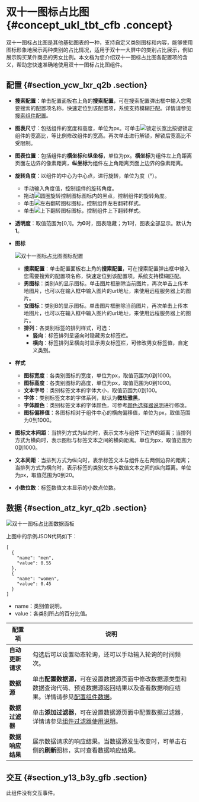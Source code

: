 # 双十一图标占比图 {#concept_ukl_tbt_cfb .concept}

双十一图标占比图是其他基础图表的一种，支持自定义类别图标和内容，能够使用图标形象地展示两种类别的占比情况，适用于双十一大屏中的类别占比展示，例如展示购买某件商品的男女比例。本文档为您介绍双十一图标占比图各配置项的含义，帮助您快速准确地使用双十一图标占比图组件。

## 配置 {#section_ycw_lxr_q2b .section}

-   **搜索配置**：单击配置面板右上角的**搜索配置**，可在搜索配置弹出框中输入您需要搜索的配置项名称，快速定位到该配置项，系统支持模糊匹配。详情请参见[搜索组件配置](../cn.zh-CN/管理组件/搜索组件配置.md#)。
-   **图表尺寸**：包括组件的宽度和高度，单位为px。可单击![锁定长宽比按键](http://static-aliyun-doc.oss-cn-hangzhou.aliyuncs.com/assets/img/21818/156446997053660_zh-CN.png)锁定组件的宽高比，等比例修改组件的宽高。再次单击进行解锁，解锁后宽高比不受限制。
-   **图表位置**：包括组件的**横坐标**和**纵坐标**，单位为px。**横坐标**为组件左上角距离页面左边界的像素距离，**纵坐标**为组件左上角距离页面上边界的像素距离。
-   **旋转角度**：以组件的中心为中心点，进行旋转，单位为度（°）。
    -   手动输入角度值，控制组件的旋转角度。
    -   拖动![圆圈旋转控制图标](http://static-aliyun-doc.oss-cn-hangzhou.aliyuncs.com/assets/img/21818/156446997053668_zh-CN.png)图标内的黑点，控制组件的旋转角度。
    -   单击![左右翻转图标](http://static-aliyun-doc.oss-cn-hangzhou.aliyuncs.com/assets/img/21818/156446997053669_zh-CN.png)图标，控制组件左右翻转样式。
    -   单击![上下翻转图标](http://static-aliyun-doc.oss-cn-hangzhou.aliyuncs.com/assets/img/21818/156446997053670_zh-CN.png)图标，控制组件上下翻转样式。
-   **透明度**：取值范围为\[0,1\]。为**0**时，图表隐藏；为**1**时，图表全部显示。默认为**1**。
-   **图标**

    ![双十一图标占比图图标配置](http://static-aliyun-doc.oss-cn-hangzhou.aliyuncs.com/assets/img/21300/156446997011884_zh-CN.png)

    -   **搜索配置**：单击配置面板右上角的**搜索配置**，可在搜索配置弹出框中输入您需要搜索的配置项名称，快速定位到该配置项。系统支持模糊匹配。
    -   **男图标**：类别A的显示图标。单击图片框删除当前图片，再次单击上传本地图片，也可以在输入框中输入图片的url地址，来使用远程服务器上的图片。
    -   **女图标**：类别B的显示图标。单击图片框删除当前图片，再次单击上传本地图片，也可以在输入框中输入图片的url地址，来使用远程服务器上的图片。
    -   **排列**：各类别标签的排列样式，可选：
        -   **竖向**：标签排列呈竖向时隐藏男女标签栏。
        -   **横向**：标签排列呈横向时显示男女标签栏，可修改男女标签值，自定义类别。
-   **样式** 
    -   **图标宽度**：各类别图标的宽度，单位为px，取值范围为0到1000。
    -   **图标高度**：各类别图标的高度，单位为px，取值范围为0到1000。
    -   **文本字号**：类别标签文本的字体大小，取值范围为0到100。
    -   **字体**：类别标签文本的字体系列，默认为**微软雅黑**。
    -   **字体颜色**：类别标签文本的字体颜色，可参考[颜色选择器说明](cn.zh-CN/组件指南/配置项说明.md#section_kdw_vj4_t2b)进行修改。
    -   **图标偏移值**：各图标相对于组件中心的横向偏移值，单位为px，取值范围为0到1000。
-   **图标文本间距**：当排列方式为纵向时，表示文本与组件下边界的距离；当排列方式为横向时，表示图标与标签文本之间的横向距离。单位为px，取值范围为0到1000。
-   **文本间距**：当排列方式为纵向时，表示标签文本与组件左右两侧边界的距离；当排列方式为横向时，表示标签的类别文本与数值文本之间的纵向距离。单位为px，取值范围为0到20。
-   **小数位数**：标签数值文本显示的小数点位数。

## 数据 {#section_atz_kyr_q2b .section}

![双十一图标占比图数据面板](http://static-aliyun-doc.oss-cn-hangzhou.aliyuncs.com/assets/img/21300/156446997011886_zh-CN.png)

上图中的示例JSON代码如下：

``` {#codeblock_osl_f89_4rf}
[
  {
    "name": "men",
    "value": 0.55
  },
  {
    "name": "women",
    "value": 0.45
  }
]
```

-   name：类别值说明。
-   value：各类别所占的百分比值。

|配置项|说明|
|---|--|
|**自动更新请求**|勾选后可以设置动态轮询，还可以手动输入轮询的时间频次。|
|**数据源**|单击**配置数据源**，可在设置数据源页面中修改数据源类型和数据查询代码、预览数据源返回结果以及查看数据响应结果。详情请参见[配置组件数据](../cn.zh-CN/管理组件/配置组件数据.md#)。|
|**数据过滤器**|单击**添加过滤器**，可在设置数据源页面中配置数据过滤器，详情请参见[组件过滤器使用说明](../cn.zh-CN/管理组件/组件数据过滤器使用说明/使用方法.md#)。|
|**数据响应结果**|展示数据请求的响应结果。当数据源发生改变时，可单击右侧的**刷新**图标，实时查看数据响应结果。|

## 交互 {#section_y13_b3y_gfb .section}

此组件没有交互事件。

